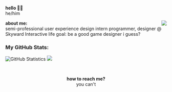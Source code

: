 
<b>hello 👋🏻</b><br/>
he/him

<img align="right" src="https://cdn.discordapp.com/attachments/1017002131091365901/1213164736875597955/petpet.gif?ex=65f47ab4&is=65e205b4&hm=2c4475b1f380f1d51f2da3936196f7d7ac111d637f0b918cf4f4acbfb1f0bb57&">

<p align="left">
  <b>about me:</b><br/>
  semi-professional user experience design intern
  programmer, designer @ Skyward Interactive
  life goal: be a good game designer i guess?
</p>

### My GitHub Stats:
![GitHub Statistics](https://github-readme-stats.vercel.app/api?username=notqaltx&show_icons=true&theme=dracula)
<a href="https://github.com/anuraghazra/github-readme-stats">
  <img src="https://github-readme-stats.vercel.app/api/top-langs?username=notqaltx&show_icons=true&theme=dracula&locale=en&layout=compact&langs_count=10&hide=html" />
</a>

<br/>
<p align="center">
  <b>how to reach me?</b><br/>
  you can't
</p>
